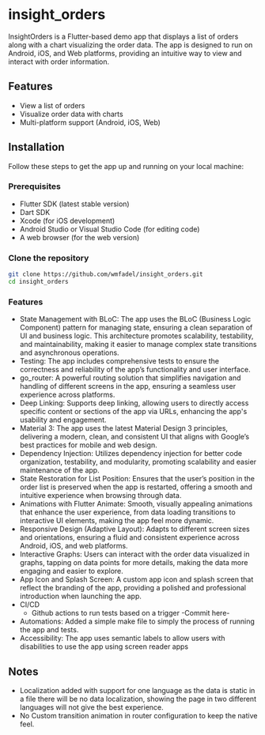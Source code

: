 # insight_orders

InsightOrders is a Flutter-based demo app that displays a list of orders along with a chart
visualizing the order data. The app is designed to run on Android, iOS, and Web platforms, providing
an intuitive way to view and interact with order information.

## Features
- View a list of orders
- Visualize order data with charts
- Multi-platform support (Android, iOS, Web)

## Installation
Follow these steps to get the app up and running on your local machine:

### Prerequisites
- Flutter SDK (latest stable version)
- Dart SDK
- Xcode (for iOS development)
- Android Studio or Visual Studio Code (for editing code)
- A web browser (for the web version)

### Clone the repository

```bash
git clone https://github.com/wmfadel/insight_orders.git
cd insight_orders
```

### Features
- State Management with BLoC: The app uses the BLoC (Business Logic Component) pattern for managing
  state, ensuring a clean separation of UI and business logic. This architecture promotes
  scalability, testability, and maintainability, making it easier to manage complex state
  transitions and asynchronous operations.
- Testing: The app includes comprehensive tests to ensure the correctness and reliability of the
  app’s functionality and user interface.
- go_router: A powerful routing solution that simplifies navigation and handling of different
  screens in the app, ensuring a seamless user experience across platforms.
- Deep Linking: Supports deep linking, allowing users to directly access specific content or
  sections of the app via URLs, enhancing the app's usability and engagement.
- Material 3: The app uses the latest Material Design 3 principles, delivering a modern, clean, and
  consistent UI that aligns with Google’s best practices for mobile and web design.
- Dependency Injection: Utilizes dependency injection for better code organization, testability, and
  modularity, promoting scalability and easier maintenance of the app.
- State Restoration for List Position: Ensures that the user’s position in the order list is
  preserved when the app is restarted, offering a smooth and intuitive experience when browsing
  through data.
- Animations with Flutter Animate: Smooth, visually appealing animations that enhance the user
  experience, from data loading transitions to interactive UI elements, making the app feel more
  dynamic.
- Responsive Design (Adaptive Layout): Adapts to different screen sizes and orientations, ensuring a
  fluid and consistent experience across Android, iOS, and web platforms.
- Interactive Graphs: Users can interact with the order data visualized in graphs, tapping on data
  points for more details, making the data more engaging and easier to explore.
- App Icon and Splash Screen: A custom app icon and splash screen that reflect the branding of the
  app, providing a polished and professional introduction when launching the app.
- CI/CD
    - Github actions to run tests based on a trigger -Commit here-
- Automations: Added a simple make file to simply the process of running the app and tests.
- Accessibility: The app uses semantic labels to allow users with disabilities to use the app using
  screen reader apps

## Notes
- Localization added with support for one language as the data is static in a file there will be no
  data localization, showing the page in two different languages will not give the best experience.
- No Custom transition animation in router configuration to keep the native feel.